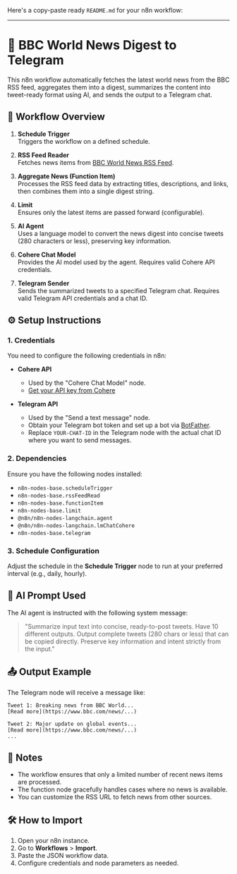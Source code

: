 Here's a copy-paste ready `README.md` for your n8n workflow:

---

# 📰 BBC World News Digest to Telegram

This n8n workflow automatically fetches the latest world news from the BBC RSS feed, aggregates them into a digest, summarizes the content into tweet-ready format using AI, and sends the output to a Telegram chat.

## 🔄 Workflow Overview

1. **Schedule Trigger**  
   Triggers the workflow on a defined schedule.

2. **RSS Feed Reader**  
   Fetches news items from [BBC World News RSS Feed](https://feeds.bbci.co.uk/news/world/rss.xml).

3. **Aggregate News (Function Item)**  
   Processes the RSS feed data by extracting titles, descriptions, and links, then combines them into a single digest string.

4. **Limit**  
   Ensures only the latest items are passed forward (configurable).

5. **AI Agent**  
   Uses a language model to convert the news digest into concise tweets (280 characters or less), preserving key information.

6. **Cohere Chat Model**  
   Provides the AI model used by the agent. Requires valid Cohere API credentials.

7. **Telegram Sender**  
   Sends the summarized tweets to a specified Telegram chat. Requires valid Telegram API credentials and a chat ID.

## ⚙️ Setup Instructions

### 1. **Credentials**
You need to configure the following credentials in n8n:

- **Cohere API**
  - Used by the "Cohere Chat Model" node.
  - [Get your API key from Cohere](https://dashboard.cohere.ai/)

- **Telegram API**
  - Used by the "Send a text message" node.
  - Obtain your Telegram bot token and set up a bot via [BotFather](https://core.telegram.org/bots#botfather).
  - Replace `YOUR-CHAT-ID` in the Telegram node with the actual chat ID where you want to send messages.

### 2. **Dependencies**
Ensure you have the following nodes installed:
- `n8n-nodes-base.scheduleTrigger`
- `n8n-nodes-base.rssFeedRead`
- `n8n-nodes-base.functionItem`
- `n8n-nodes-base.limit`
- `@n8n/n8n-nodes-langchain.agent`
- `@n8n/n8n-nodes-langchain.lmChatCohere`
- `n8n-nodes-base.telegram`

### 3. **Schedule Configuration**
Adjust the schedule in the **Schedule Trigger** node to run at your preferred interval (e.g., daily, hourly).

## 🧠 AI Prompt Used

The AI agent is instructed with the following system message:

> "Summarize input text into concise, ready-to-post tweets. Have 10 different outputs. Output complete tweets (280 chars or less) that can be copied directly. Preserve key information and intent strictly from the input."

## 📤 Output Example

The Telegram node will receive a message like:

```
Tweet 1: Breaking news from BBC World...
[Read more](https://www.bbc.com/news/...)

Tweet 2: Major update on global events...
[Read more](https://www.bbc.com/news/...)
...
```

## 📁 Notes

- The workflow ensures that only a limited number of recent news items are processed.
- The function node gracefully handles cases where no news is available.
- You can customize the RSS URL to fetch news from other sources.

## 🛠️ How to Import

1. Open your n8n instance.
2. Go to **Workflows** > **Import**.
3. Paste the JSON workflow data.
4. Configure credentials and node parameters as needed.
